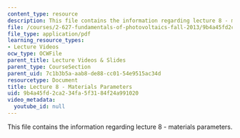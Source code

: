 ```yaml
---
content_type: resource
description: This file contains the information regarding lecture 8 - materials parameters.
file: /courses/2-627-fundamentals-of-photovoltaics-fall-2013/9b4a45fd2ca234fa5f3184f24a991020_MIT2_627F13_lec08.pdf
file_type: application/pdf
learning_resource_types:
- Lecture Videos
ocw_type: OCWFile
parent_title: Lecture Videos & Slides
parent_type: CourseSection
parent_uid: 7c1b3b5a-aab8-de88-cc01-54e9515ac34d
resourcetype: Document
title: Lecture 8 - Materials Parameters
uid: 9b4a45fd-2ca2-34fa-5f31-84f24a991020
video_metadata:
  youtube_id: null
---
```

This file contains the information regarding lecture 8 - materials parameters.